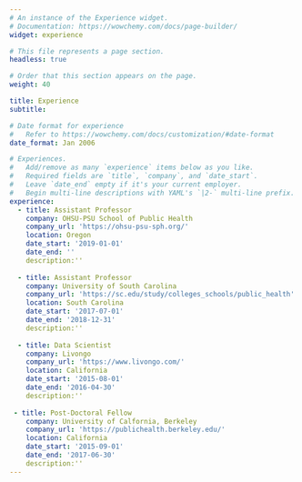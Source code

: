 ```yaml
---
# An instance of the Experience widget.
# Documentation: https://wowchemy.com/docs/page-builder/
widget: experience

# This file represents a page section.
headless: true

# Order that this section appears on the page.
weight: 40

title: Experience
subtitle:

# Date format for experience
#   Refer to https://wowchemy.com/docs/customization/#date-format
date_format: Jan 2006

# Experiences.
#   Add/remove as many `experience` items below as you like.
#   Required fields are `title`, `company`, and `date_start`.
#   Leave `date_end` empty if it's your current employer.
#   Begin multi-line descriptions with YAML's `|2-` multi-line prefix.
experience:
  - title: Assistant Professor
    company: OHSU-PSU School of Public Health
    company_url: 'https://ohsu-psu-sph.org/'
    location: Oregon
    date_start: '2019-01-01'
    date_end: ''
    description:''    
        
  - title: Assistant Professor
    company: University of South Carolina
    company_url: 'https://sc.edu/study/colleges_schools/public_health'
    location: South Carolina
    date_start: '2017-07-01'
    date_end: '2018-12-31'
    description:'' 
    
  - title: Data Scientist
    company: Livongo
    company_url: 'https://www.livongo.com/'
    location: California
    date_start: '2015-08-01'
    date_end: '2016-04-30'
    description:'' 
    
 - title: Post-Doctoral Fellow
    company: University of Calfornia, Berkeley
    company_url: 'https://publichealth.berkeley.edu/'
    location: California
    date_start: '2015-09-01'
    date_end: '2017-06-30'
    description:'' 
---
```

